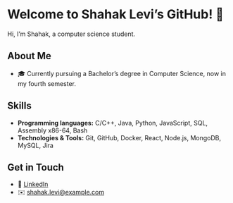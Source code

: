 # Welcome to Shahak Levi’s GitHub! 👋

Hi, I’m Shahak, a computer science student.

## About Me

* 🎓 Currently pursuing a Bachelor’s degree in Computer Science, now in my fourth semester.

## Skills

* **Programming languages:** C/C++, Java, Python, JavaScript, SQL, Assembly x86-64, Bash
* **Technologies & Tools:** Git, GitHub, Docker, React, Node.js, MongoDB, MySQL, Jira

## Get in Touch

* 🔗 [LinkedIn](www.linkedin.com/in/shahak-levi)
* ✉️ [shahak.levi@example.com](mailto:shahak34@gmail.com)
